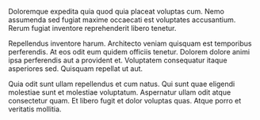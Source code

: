 Doloremque expedita quia quod quia placeat voluptas cum. Nemo assumenda sed fugiat maxime occaecati est voluptates accusantium. Rerum fugiat inventore reprehenderit libero tenetur.
 Repellendus inventore harum. Architecto veniam quisquam est temporibus perferendis. At eos odit eum quidem officiis tenetur. Dolorem dolore animi ipsa perferendis aut a provident et. Voluptatem consequatur itaque asperiores sed. Quisquam repellat ut aut.
 Quia odit sunt ullam repellendus et cum natus. Qui sunt quae eligendi molestiae sunt et molestiae voluptatum. Aspernatur ullam odit atque consectetur quam. Et libero fugit et dolor voluptas quas. Atque porro et veritatis mollitia.